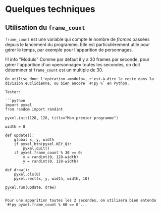 # Quelques techniques

## Utilisation du `frame_count`

`frame_count` est une variable qui compte le nombre de *frames* passées depuis le lancement du programme. Elle est particulièrement utile pour gérer le temps, par exemple pour l'apparition de personnages.

!!! info "Modulo"
    Comme par défaut il y a 30 frames par seconde, pour gérer l'apparition d'un «personnage» toutes les secondes, on doit déterminer si  `frame_count` est un multiple de 30. 

    On utilise donc l'opération «modulo», c'est-à-dire le reste dans la division euclidienne, ou bien encore `#!py %` en Python.

    Tester:

    ```python
    import pyxel
    from random import randint

    pyxel.init(128, 128, title="Mon premier programme")

    width = 8

    def update():
        global x, y, width
        if pyxel.btn(pyxel.KEY_Q):
            pyxel.quit()
        if pyxel.frame_count % 30 == 0:
            x = randint(0, 128-width)
            y = randint(0, 128-width)

    def draw():
        pyxel.cls(0)
        pyxel.rect(x, y, width, width, 10)

    pyxel.run(update, draw)
    ```

    Pour une apparition toutes les 2 secondes, on utilisera bien entendu `#!py pyxel.frame_count % 60 == 0`...